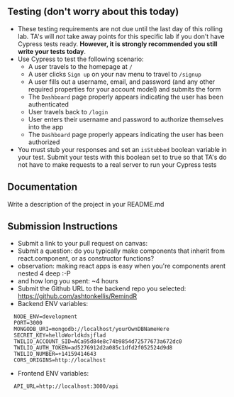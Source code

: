  ## Testing (don't worry about this today)
* These testing requirements are not due until the last day of this rolling lab. TA's will *not* take away points for this specific lab if you don't have Cypress tests ready. **However, it is strongly recommended you still write your tests today**. 
* Use Cypress to test the following scenario:
    * A user travels to the homepage at `/`
    * A user clicks `Sign up` on your nav menu to travel to `/signup`
    * A user fills out a username, email, and password (and any other required properties for your account model) and submits the form
    * The `Dashboard` page properly appears indicating the user has been authenticated
    * User travels back to `/login`
    * User enters their username and password to authorize themselves into the app
    * The `Dashboard` page properly appears indicating the user has been authorized
 * You must stub your responses and set an `isStubbed` boolean variable in your test. Submit your tests with this boolean set to true so that TA's do not have to make requests to a real server to run your Cypress tests
 
##  Documentation  
Write a description of the project in your README.md

## Submission Instructions
  * Submit a link to your pull request on canvas: 
  * Submit a question: do you typically make components that inherit from react.component, or as constructor functions?
  * observation: making react apps is easy when you're components arent nested 4 deep :-P
  * and how long you spent: ~4 hours
  * Submit the Github URL to the backend repo you selected: https://github.com/ashtonkellis/RemindR
  * Backend ENV variables:
  ```
    NODE_ENV=development
    PORT=3000
    MONGODB_URI=mongodb://localhost/yourOwnDBNameHere
    SECRET_KEY=helloWorldkdsjflad
    TWILIO_ACCOUNT_SID=ACa95d84e8c74b9854d72577673a672dc0
    TWILIO_AUTH_TOKEN=ad5276912d2a085c1dfd2f052524d9d8
    TWILIO_NUMBER=+14159414643
    CORS_ORIGINS=http://localhost
  ```
  * Frontend ENV variables:
  ```
    API_URL=http://localhost:3000/api
  ```

